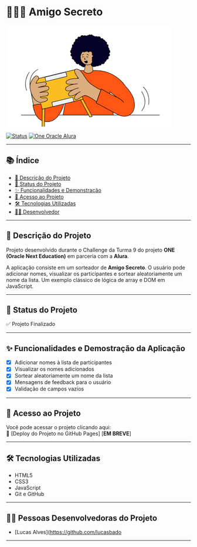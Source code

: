 # 🧑‍🤝‍🧑 Amigo Secreto

![Capa do Projeto](assets/amigo-secreto.png)

[![Status](https://img.shields.io/badge/status-finalizado-green)](#status-do-projeto)
[![One Oracle Alura](https://img.shields.io/badge/Projeto%20ONE-Alura%20%7C%20Oracle-blueviolet)](https://www.alura.com.br/empresas/oracle)

---

## 📚 Índice

- [📝 Descrição do Projeto](#-descrição-do-projeto)
- [🚧 Status do Projeto](#-status-do-projeto)
- [✨ Funcionalidades e Demonstração](#-funcionalidades-e-demostração-da-aplicação)
- [🔗 Acesso ao Projeto](#-acesso-ao-projeto)
- [🛠 Tecnologias Utilizadas](#-tecnologias-utilizadas)
- [👨‍💻 Desenvolvedor](#-pessoas-desenvolvedoras-do-projeto)

---

## 📝 Descrição do Projeto

Projeto desenvolvido durante o Challenge da Turma 9 do projeto **ONE (Oracle Next Education)** em parceria com a **Alura**.

A aplicação consiste em um sorteador de **Amigo Secreto**. O usuário pode adicionar nomes, visualizar os participantes e sortear aleatoriamente um nome da lista. Um exemplo clássico de lógica de array e DOM em JavaScript.

---

## 🚧 Status do Projeto

✅ Projeto Finalizado

---

## ✨ Funcionalidades e Demostração da Aplicação

- [x] Adicionar nomes à lista de participantes
- [x] Visualizar os nomes adicionados
- [x] Sortear aleatoriamente um nome da lista
- [x] Mensagens de feedback para o usuário
- [x] Validação de campos vazios

---

## 🔗 Acesso ao Projeto

Você pode acessar o projeto clicando aqui:  
🔗 [Deploy do Projeto no GitHub Pages] [**EM BREVE**]

---

## 🛠 Tecnologias Utilizadas

- HTML5
- CSS3
- JavaScript
- Git e GitHub

---

## 👨‍💻 Pessoas Desenvolvedoras do Projeto

- [Lucas Alves](https://github.com/lucasbado

---





